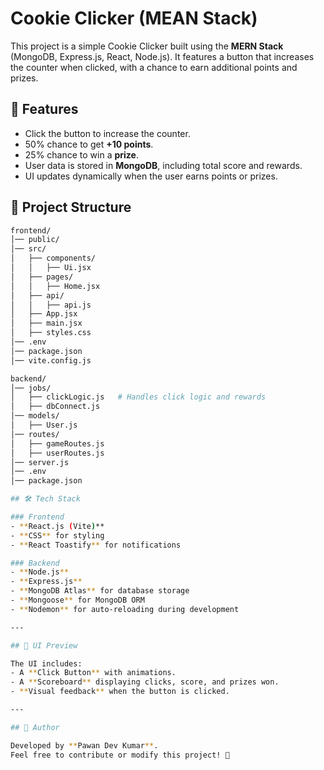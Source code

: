 # Cookie Clicker (MEAN Stack)

This project is a simple Cookie Clicker built using the **MERN Stack** (MongoDB, Express.js, React, Node.js). It features a button that increases the counter when clicked, with a chance to earn additional points and prizes.

## 🚀 Features
- Click the button to increase the counter.
- 50% chance to get **+10 points**.
- 25% chance to win a **prize**.
- User data is stored in **MongoDB**, including total score and rewards.
- UI updates dynamically when the user earns points or prizes.

## 📂 Project Structure
```bash
frontend/
│── public/
│── src/
│   ├── components/
│   │   ├── Ui.jsx   
│   ├── pages/
│   │   ├── Home.jsx
│   ├── api/
│   │   ├── api.js
│   ├── App.jsx
│   ├── main.jsx
│   ├── styles.css
│── .env
│── package.json
│── vite.config.js

backend/
│── jobs/
│   ├── clickLogic.js   # Handles click logic and rewards
│   ├── dbConnect.js
│── models/
│   ├── User.js          
│── routes/
│   ├── gameRoutes.js 
│   ├── userRoutes.js
│── server.js           
│── .env                 
│── package.json

## 🛠️ Tech Stack

### Frontend
- **React.js (Vite)**
- **CSS** for styling
- **React Toastify** for notifications

### Backend
- **Node.js**
- **Express.js**
- **MongoDB Atlas** for database storage
- **Mongoose** for MongoDB ORM
- **Nodemon** for auto-reloading during development

---

## 🎨 UI Preview

The UI includes:
- A **Click Button** with animations.
- A **Scoreboard** displaying clicks, score, and prizes won.
- **Visual feedback** when the button is clicked.

---

## 📌 Author

Developed by **Pawan Dev Kumar**.  
Feel free to contribute or modify this project! 🚀
